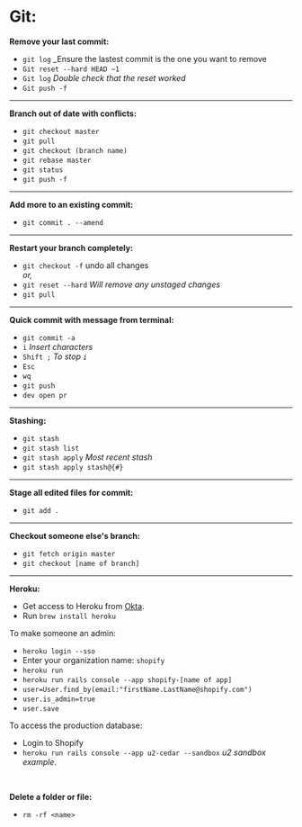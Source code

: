 # Git:

**Remove your last commit:**
- `git log` _Ensure the lastest commit is the one you want to remove
- `Git reset --hard HEAD ~1`
- `Git log` _Double check that the reset worked_
- `Git push -f`

<hr>

**Branch out of date with conflicts:**
- `git checkout master`
- `git pull`
- `git checkout (branch name)`
- `git rebase master`
- `git status`
- `git push -f`

<hr>

**Add more to an existing commit:**
- `git commit . --amend`

<hr>

**Restart your branch completely:**
- `git checkout -f` undo all changes<br>
_or,_<br>
- `git reset --hard` _Will remove any unstaged changes_
- `git pull`

<hr>

**Quick commit with message from terminal:**
- `git commit -a`
- `i` _Insert characters_
- `Shift ;` _To stop `i`_
- `Esc`
- `wq`
- `git push`
- `dev open pr`

<hr>

**Stashing:**
- `git stash`  
- `git stash list`
- `git stash apply` _Most recent stash_
- `git stash apply stash@{#}`

<hr>

**Stage all edited files for commit:**
- `git add .`

<hr>

**Checkout someone else's branch:**
- `git fetch origin master`
- `git checkout [name of branch]`

<hr>

**Heroku:**

- Get access to Heroku from [Okta](https://shopify.okta.com/app/UserHome#).
- Run `brew install heroku`

To make someone an admin:
- `heroku login --sso`
- Enter your organization name: `shopify`
- `heroku run`
- `heroku run rails console --app shopify-[name of app]`
- `user=User.find_by(email:"firstName.LastName@shopify.com")`
- `user.is_admin=true`
- `user.save` 

To access the production database:
- Login to Shopify
- `heroku run rails console --app u2-cedar --sandbox` _u2 sandbox example_.

<br>

**Delete a folder or file:**
- `rm -rf <name>`
